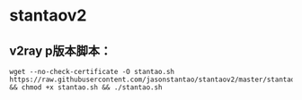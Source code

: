 # stantaov2

## v2ray p版本脚本：

    wget --no-check-certificate -O stantao.sh https://raw.githubusercontent.com/jasonstantao/stantaov2/master/stantao.sh && chmod +x stantao.sh && ./stantao.sh
